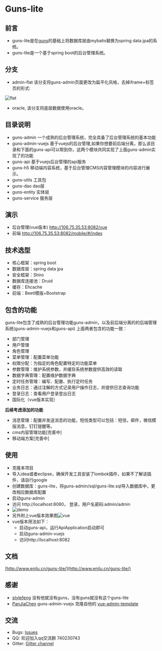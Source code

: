 # Guns-lite

## 前言

 - guns-lite是在[guns](https://github.com/stylefeng/Guns)的基础上将数据库层由mybatis替换为spring data jpa的系统。
 - guns-lite是一个基于spring boot的后台管理系统。

## 分支
- admin-flat 该分支将guns-admin页面更改为扁平化风格，去掉iframe+标签页的形式:

 ![flat](https://user-images.githubusercontent.com/3115814/38806871-49f57248-41ad-11e8-932b-e06dc1941107.jpg)

- oracle, 该分支将底层数据使用oracle。

## 目录说明
- guns-admin 一个成熟的后台管理系统，完全具备了后台管理系统的基本功能
- guns-admin-vuejs 基于vuejs的后台管理,如果你想要前后端分离，那么该目录和下面的guns-api可以帮到你，这两个模块共同实现了上面guns-admin实现了的功能
- guns-api 基于vuejs后台管理的api服务
- guns-h5 移动端内容系统，基于后台管理CMS内容管理模块的内容进行展示。
- guns-utils 工具包
- guns-dao  dao层
- guns-entity 实体层
- guns-service 服务层

## 演示
- 后台管理(vue版本) http://106.75.35.53:8082/vue
- 前端 http://106.75.35.53:8082/mobile/#/index


## 技术选型

- 核心框架：spring boot
- 数据库层：spring data jpa
- 安全框架：Shiro
- 数据库连接池：Druid
- 缓存：Ehcache
- 前端：Beetl模版+Bootstrap

## 包含的功能
guns-lite包含了成熟的后台管理功能guns-admin，以及前后端分离的的后端管理系统(guns-admin-vuejs和guns-api)
上面两者包含的功能一致：
- 部门管理
- 用户管理
- 角色管理
- 菜单管理：配置菜单功能
- 权限分配：为指定的角色配置特定的功能菜单
- 参数管理：维护系统参数，并缓存系统参数提供高效的读取
- 数据字典管理：配置维护数据字典
- 定时任务管理：编写、配置、执行定时任务
- 业务日志：通过注解的方式记录用户操作日志，并提供日志查询功能
- 登录日志：查看用户登录登出日志
- 国际化（vue版本实现）

**后续考虑添加的功能**
- 消息管理：配置并发送消息的功能，短信类型可以包括：短信，邮件，微信模版消息，钉钉提醒等。
- cms内容管理功能[完善中]
- 移动端方案[完善中]


## 使用

- 克隆本项目
- 导入idea或者eclipse，确保开发工具安装了lombok插件，如果不了解该插件，请自行google
- 创建数据库：guns-lite，将guns-admin/sql/guns-lite.sql导入数据库中，更改相应数据库配置
- 启动guns-admin
- 访问 http://localhost:8080，   登录，用户名密码:admin/admin
- ![demo](docs/md/demo.gif)
- 另外附上vue版本效果图![vue](docs/md/vuejs.gif)
- vue版本用法如下：
  - 启动guns-api，运行ApiApplication启动即可
  - 启动guns-admin-vuejs
  - 访问http://localhost:8082

## 文档

[http://www.enilu.cn/guns-lite/](http://www.enilu.cn/guns-lite/)

## 感谢

- [stylefeng](https://github.com/stylefeng) 没有他就没有guns，没有guns就没有这个guns-lite
- [PanJiaChen](https://github.com/PanJiaChen) guns-admin-vuejs 克隆自他的 [vue-admin-template](https://github.com/PanJiaChen/vue-admin-template)

## 交流
- Bugs: [Issues](https://github.com/enilu/guns-lite/issues/new)
- QQ: 欢迎加入qq交流群 740230743
- Gitter: [Gitter channel](https://gitter.im/guns-lite/community)
